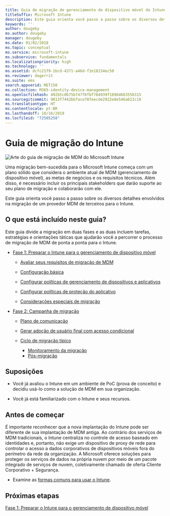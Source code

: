 ```yaml
---
title: Guia de migração de gerenciamento de dispositivo móvel do Intune
titleSuffix: Microsoft Intune
description: Este guia orienta você passo a passo sobre os diversos detalhes envolvidos na migração de um provedor MDM de terceiros para o Microsoft Intune.
keywords: ''
author: dougeby
ms.author: dougeby
manager: dougeby
ms.date: 01/02/2018
ms.topic: conceptual
ms.service: microsoft-intune
ms.subservice: fundamentals
ms.localizationpriority: high
ms.technology: ''
ms.assetid: dcfc21f9-1bcd-4371-a46d-f2e18154ec50
ms.reviewer: dagerrit
ms.suite: ems
search.appverid: MET150
ms.collection: M365-identity-device-management
ms.openlocfilehash: 492b5c0b75bf47f6fbf784939f18964663556315
ms.sourcegitcommit: 9013f7442bbface78feecde2922e8e546a622c16
ms.translationtype: HT
ms.contentlocale: pt-BR
ms.lasthandoff: 10/16/2019
ms.locfileid: "72505258"
---
```

# <a name="intune-migration-guide"></a>Guia de migração do Intune

![Arte do guia de migração de MDM do Microsoft Intune](./media/migration-guide/MDM-migration-guide-art.PNG)

Uma migração bem-sucedida para o Microsoft Intune começa com um plano sólido que considera o ambiente atual de MDM (gerenciamento de dispositivo móvel), as metas de negócios e os requisitos técnicos. Além disso, é necessário incluir os principais stakeholders que darão suporte ao seu plano de migração e colaborarão com ele.

Este guia orienta você passo a passo sobre os diversos detalhes envolvidos na migração de um provedor MDM de terceiros para o Intune.

## <a name="whats-included-in-this-guide"></a>O que está incluído neste guia?

Este guia divide a migração em duas fases e as duas incluem tarefas, estratégias e orientações táticas que ajudarão você a percorrer o processo de migração de MDM de ponta a ponta para o Intune.

- [Fase 1: Preparar o Intune para o gerenciamento de dispositivo móvel](migration-guide-prepare.md)

  - [Avaliar seus requisitos de migração de MDM](migration-guide-prepare.md#assess-mdm-requirements)

  - [Configuração básica](migration-guide-setup.md)

  - [Configurar políticas de gerenciamento de dispositivos e aplicativos](migration-guide-configure-policies.md)

  - [Configurar políticas de proteção do aplicativo](../apps/app-protection-policies.md)

  - [Considerações especiais de migração](migration-guide-considerations.md)

- [Fase 2: Campanha de migração](migration-guide-campaign.md)

  - [Plano de comunicação](migration-guide-communication-plan.md)

  - [Gerar adoção de usuário final com acesso condicional](migration-guide-drive-adoption.md)

  - [Ciclo de migração típico](migration-guide-cycle.md)
    - [Monitoramento da migração](migration-guide-cycle.md#monitoring-migration)
    - [Pós-migração](migration-guide-cycle.md#post-migration)

## <a name="assumptions"></a>Suposições

- Você já avaliou o Intune em um ambiente de PoC (prova de conceito) e decidiu usá-lo como a solução de MDM em sua organização.

- Você já está familiarizado com o Intune e seus recursos.

## <a name="before-you-begin"></a>Antes de começar

É importante reconhecer que a nova implantação do Intune pode ser diferente de sua implantação de MDM antiga. Ao contrário dos serviços de MDM tradicionais, o Intune centraliza no controle de acesso baseado em identidades e, portanto, não exige um dispositivo de proxy de rede para controlar o acesso a dados corporativos de dispositivos móveis fora do perímetro da rede da organização. A Microsoft oferece soluções para proteger os serviços de dados na própria nuvem por meio de um pacote integrado de serviços de nuvem, coletivamente chamado de oferta Cliente Corporativo + Segurança.

- Examine as [formas comuns para usar o Intune](common-scenarios.md).

## <a name="next-steps"></a>Próximas etapas

[Fase 1: Preparar o Intune para o gerenciamento de dispositivo móvel](migration-guide-prepare.md)
